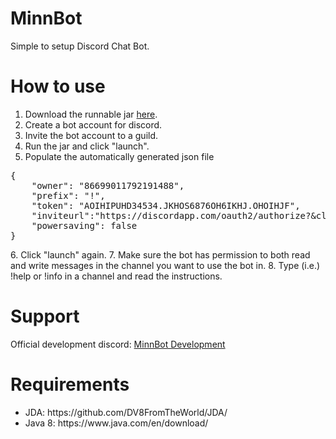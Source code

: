 # MinnBot
Simple to setup Discord Chat Bot.

# How to use

1. Download the runnable jar [here](https://www.dropbox.com/s/sr4he6s2px32z0l/jMinnBot4D-with-all-dependencies.jar?dl=0).
2. Create a bot account for discord.
3. Invite the bot account to a guild.
4. Run the jar and click "launch".
5. Populate the automatically generated json file 
<div class="highlight highlight-text-json">
<pre>
{
    "owner": "86699011792191488",
    "prefix": "!",
    "token": "AOIHIPUHD34534.JKHOS6876OH6IKHJ.OHOIHJF",
    "inviteurl":"https://discordapp.com/oauth2/authorize?&client_id=13468425138731684&scope=bot&permissions=67108863",
    "powersaving": false
}
</pre>
</div>
6. Click "launch" again.
7. Make sure the bot has permission to both read and write messages in the channel you want to use the bot in.
8. Type (i.e.) !help or !info in a channel and read the instructions.

# Support

Official development discord: [MinnBot Development](https://discord.gg/0mcttggeFpaqAWLI)

# Requirements

<ul>
<li>JDA: https://github.com/DV8FromTheWorld/JDA/</li>
<li>Java 8: https://www.java.com/en/download/</li>
</ul>
